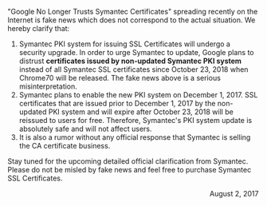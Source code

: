 "Google No Longer Trusts Symantec Certificates" spreading recently on the Internet is fake news which does not correspond to the actual situation. We hereby clarify that:

1. Symantec PKI system for issuing SSL Certificates will undergo a security upgrade. In order to urge Symantec to update, Google plans to distrust **certificates issued by non-updated Symantec PKI system** instead of all Symantec SSL certificates since October 23, 2018 when Chrome70 will be released. The fake news above is a serious misinterpretation.  
2. Symantec plans to enable the new PKI system on December 1, 2017. SSL certificates that are issued prior to December 1, 2017 by the non-updated PKI system and will expire after October 23, 2018 will be reissued to users for free. Therefore, Symantec's PKI system update is absolutely safe and will not affect users.  
3. It is also a rumor without any official response that Symantec is selling the CA certificate business.    

Stay tuned for the upcoming detailed official clarification from Symantec. Please do not be misled by fake news and feel free to purchase Symantec SSL Certificates.

<p align="right">August 2, 2017</p>                     

